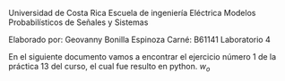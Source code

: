 Universidad de Costa Rica
Escuela de ingeniería Eléctrica
Modelos Probabilísticos de Señales y Sistemas

Elaborado por: Geovanny Bonilla Espinoza
Carné: B61141
Laboratorio 4

En el siguiente documento vamos a encontrar el ejercicio número 1 de la práctica 13 del curso, el cual fue resulto en python.
$w_o$

